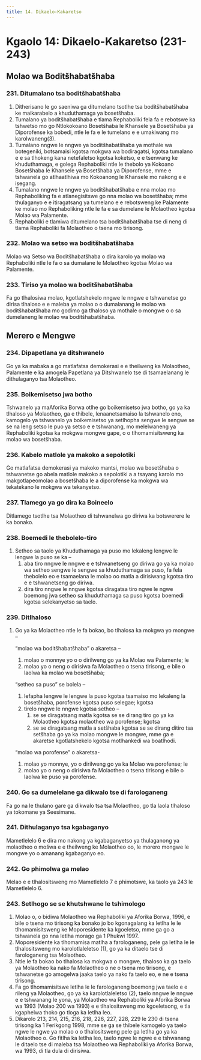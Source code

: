 ```yaml
---
title: 14. Dikaelo-Kakaretso
---
```



# Kgaolo 14: Dikaelo-Kakaretso (231-243)

## Molao wa Boditšhabatšhaba

### 231. Ditumalano tsa boditšhabatšhaba

1.	Ditherisano le go saeniwa ga ditumelano tsotlhe tsa boditšhabatšhaba ke maikarabelo a khuduthamaga ya bosetšhaba.
2.	Tumalano ya boditšhabatšhaba e tlama Rephaboliki fela fa e rebotswe ka tshwetso mo go Ntlokokoano Bosetšhaba le Khansele ya Bosetšhaba ya Diporofense ka bobedi, ntle le fa e le tumelano e e umakiwang mo karolwaneng(3).
3.	Tumalano nngwe le nngwe ya boditšhabatšhaba ya mothale wa botegeniki, botsamaisi kgotsa mokgwa wa bodiragatsi, kgotsa tumalano e e sa tlhokeng kana netefaletso kgotsa koketso, e e tsenwang ke khuduthamaga, e golega Rephaboliki ntle le thebolo ya Kokoano Bosetšhaba le Khansele ya Bosetšhaba ya Diporofense, mme e tshwanela go atlhaatlhiwa mo Kokoanong le Khansele mo nakong e e isegang.
4.	Tumalano nngwe le nngwe ya boditšhabatšhaba e nna molao mo Rephaboliking fa e atlanegisitswe go nna molao wa bosetšhaba; mme thulaganyo e e itiragatsang ya tumelano e e rebotsweng ke Palamente ke molao mo Rephaboliking ntle le fa e sa dumelane le Molaotheo kgotsa Molao wa Palamente.
5.	Rephaboliki e tlamiwa ditumelano tsa boditšhabatšhaba tse di neng di tlama Rephaboliki fa Molaotheo o tsena mo tirisong.

### 232. Molao wa setso wa boditšhabatšhaba

Molao wa Setso wa Boditšhabatšhaba o dira karolo ya molao wa Rephaboliki ntle le fa o sa dumalane le Molaotheo kgotsa Molao wa Palamente.

### 233. Tiriso ya molao wa boditšhabatšhaba

Fa go tlhalosiwa molao, kgotlatshekelo nngwe le nngwe e tshwanetse go dirisa tlhaloso e e maleba ya molao o o dumalanang le molao wa boditšhabatšhaba mo godimo ga tlhaloso ya mothale o mongwe o o sa dumelaneng le molao wa boditšhabatšhaba.

## Merero e Mengwe

### 234. Dipapetlana ya ditshwanelo

Go ya ka mabaka a go matlafatsa demokerasi e e theilweng ka Molaotheo, Palamente e ka amogela Papetlana ya Ditshwanelo tse di tsamaelanang le dithulaganyo tsa Molaotheo.

### 235. Boikemisetso jwa botho

Tshwanelo ya maAforika Borwa otlhe go boikemisetso jwa botho, go ya ka tlhaloso ya Molaotheo, ga e thibele, lenaanetsamaiso la tshwanelo eno, kamogelo ya tshwanelo ya boikemisetso ya setlhopha sengwe le sengwe se se na leng setso le puo ya setso e e tshwanang, mo melelwaneng ya Rephaboliki kgotsa ka mokgwa mongwe gape, o o tlhomamisitsweng ka molao wa bosetšhaba.

### 236. Kabelo matlole ya makoko a sepolotiki

Go matlafatsa demokerasi ya makoko mantsi, molao wa bosetšhaba o tshwanetse go abela matlole makoko a sepolotiki a a tsayang karolo mo makgotlapeomolao a bosetšhaba le a diporofense ka mokgwa wa tekatekano le mokgwa wa tekanyetso.

### 237. Tlamego ya go dira ka Boineelo

Ditlamego tsotlhe tsa Molaotheo di tshwanelwa go diriwa ka botswerere le ka bonako.

### 238. Boemedi le thebolelo-tiro

1.	Setheo sa taolo ya Khuduthamaga ya puso mo lekaleng lengwe le lengwe la puso se ka –
	1.	aba tiro nngwe le nngwe e e tshwanetseng go diriwa go ya ka molao wa setheo sengwe le sengwe sa khuduthamaga sa puso, fa fela thebolelo eo e tsamaelana le molao oo matla a dirisiwang kgotsa tiro e e tshwanetseng go diriwa.
	1.	dira tiro nngwe le nngwe kgotsa diragatsa tiro ngwe le ngwe boemong jwa setheo sa khuduthamaga sa puso kgotsa boemedi kgotsa selekanyetso sa taelo.

### 239. Ditlhaloso

1.	Go ya ka Molaotheo ntle le fa bokao, bo tlhalosa ka mokgwa yo mongwe – 

	“molao wa boditšhabatšhaba” o akaretsa –
    
	1.	molao o monnye yo o o dirilweng go ya ka Molao wa Palamente; le
	1.	molao yo o neng o dirisiwa fa Molaotheo o tsena tirisong, e bile o laolwa ka molao wa bosetšhaba;

	“setheo sa puso” se bolela –

	1.	lefapha lengwe le lengwe la puso kgotsa tsamaiso mo lekaleng la bosetšhaba, porofense kgotsa puso selegae; kgotsa
	1.	tirelo nngwe le nngwe kgotsa setheo –
		1.	se se diragatsang matla kgotsa se se dirang tiro go ya ka Molaotheo kgotsa molaotheo wa porofense; kgotsa
		1.	se se diragatsang matla a setšhaba kgotsa se se dirang ditiro tsa setšhaba go ya ka molao mongwe le mongwe, mme ga e akaretse kgotlatshekelo kgotsa motlhankedi wa boatlhodi.

	“molao wa porofense” o akaretsa-

	1.	molao yo monnye, yo o dirilweng go ya ka Molao wa porofense; le
	1.	molao yo o neng o dirisiwa fa Molaotheo o tsena tirisong e bile o laolwa ke puso ya porofense.

### 240. Go sa dumelelane ga dikwalo tse di farologaneng

Fa go na le thulano gare ga dikwalo tsa tsa Molaotheo, go tla laola tlhaloso ya tokomane ya Seesimane.

### 241. Dithulaganyo tsa kgabaganyo

Mametlelelo 6 e dira mo nakong ya kgabaganyetso ya thulaganong ya molaotheo o mošwa e e theilweng ke Molaotheo oo, le morero mongwe le mongwe yo o amanang kgabaganyo eo.

### 242. Go phimolwa ga melao

Melao e e tlhalositsweng mo Mametlelelo 7 e phimotswe, ka taolo ya 243 le Mametlelelo 6.

### 243. Setlhogo se se khutshwane le tshimologo

1.	Molao o, o bidiwa Molaotheo wa Rephaboliki ya Aforika Borwa, 1996, e bile o tsena mo tirisong ka bonako jo bo kgonagalang ka letlha le le tlhomamisitsweng ke Moporesidente ka kgoeletso, mme ga go a tshwanela go nna letlha morago ga 1 Phukwi 1997.
2.	Moporesidente ka tlhomamisa matlha a farologaneng, pele ga letlha le le tlhalositsweng mo karolotlaleletso (1), go ya ka ditaelo tse di farologaneng tsa Molaotheo.
3.	Ntle le fa bokao bo tlhalosa ka mokgwa o mongwe, tlhaloso ka ga taelo ya Molaotheo ka nako fa Molaotheo o ne o tsena mo tirisong, e tshwanetse go amogelwa jaaka taelo ya nako fa taelo eo, e ne e tsena tirisong.
4.	Fa go tlhomamisitswe letlha le le farologaneng boemong jwa taelo e e rileng ya Molaotheo, go ya ka karolotlaleletso (2), taelo nngwe le nngwe e e tshwanang le yona, ya Molaotheo wa Rephaboliki ya Aforika Borwa wa 1993 (Molao 200 wa 1993) e e tlhalositsweng mo kgoeletsong, e tla kgaphelwa thoko go tloga ka letlha leo.
5.	Dikarolo 213, 214, 215, 216, 218, 226, 227, 228, 229 le 230 di tsena tirisong ka 1 Ferikgong 1998, mme se ga se thibele kamogelo ya taelo ngwe le ngwe ya molao o o tlhalositsweng pele ga letlha go ya ka Molaotheo o. Go fitlha ka letlha leo, taelo ngwe le ngwe e e tshwanang le ditaelo tse di maleba tsa Molaotheo wa Rephaboliki ya Aforika Borwa, wa 1993, di tla dula di dirisiwa.